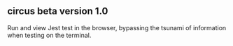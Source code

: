 ## circus beta version 1.0

Run and view Jest test in the browser, bypassing the tsunami of information when testing on the terminal.
